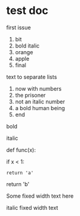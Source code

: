 #  test doc

first issue

  1. bit
  2. bold italic
  1. orange
  2. apple
  3. final

text to separate lists

  1. now with numbers
  2. the prisoner
  1. not an  italic number
  2. a  bold human  being
  3. end

bold

italic

def func(x):

  if x < 1:

    return 'a'

  return 'b'

Some  fixed width text  here

italic fixed width text

